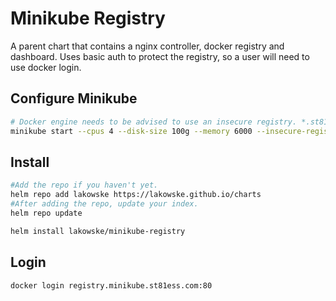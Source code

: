 # Minikube Registry

A parent chart that contains a nginx controller, docker registry and
dashboard.  Uses basic auth to protect the registry, so a user will
need to use docker login.

## Configure Minikube

```bash
# Docker engine needs to be advised to use an insecure registry. *.st81ess.com resolves to 192.168.99.100
minikube start --cpus 4 --disk-size 100g --memory 6000 --insecure-registry registry.minikube.st81ess.com:80
```

## Install

```bash
#Add the repo if you haven't yet.
helm repo add lakowske https://lakowske.github.io/charts
#After adding the repo, update your index.
helm repo update

helm install lakowske/minikube-registry
```

## Login

```bash
docker login registry.minikube.st81ess.com:80
```

